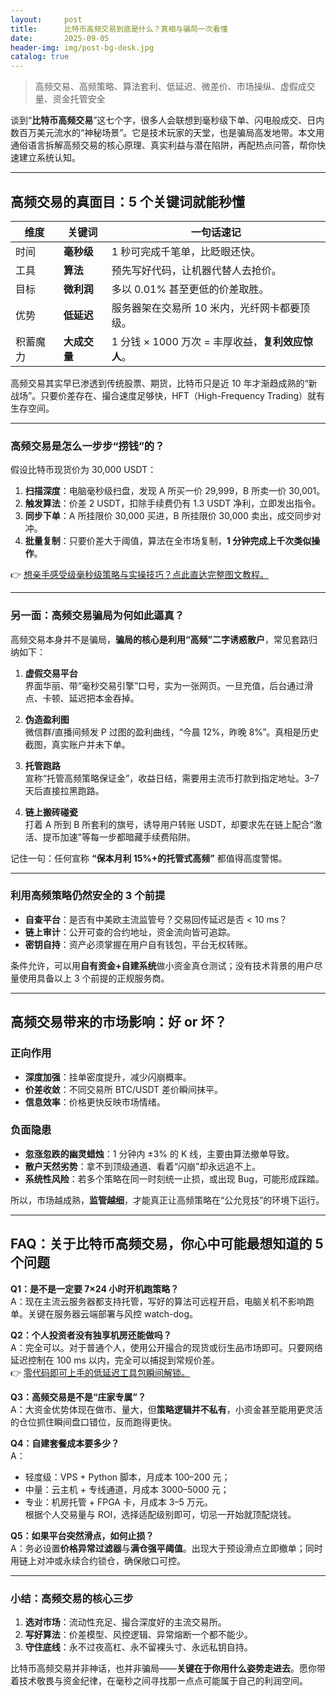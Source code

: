 ```yaml
---
layout:     post
title:      比特币高频交易到底是什么？真相与骗局一次看懂
date:       2025-09-05
header-img: img/post-bg-desk.jpg
catalog: true
---
```


> 高频交易、高频策略、算法套利、低延迟、微差价、市场操纵、虚假成交量、资金托管安全

谈到“**比特币高频交易**”这七个字，很多人会联想到毫秒级下单、闪电般成交、日内数百万美元流水的“神秘场景”。它是技术玩家的天堂，也是骗局高发地带。本文用通俗语言拆解高频交易的核心原理、真实利益与潜在陷阱，再配热点问答，帮你快速建立系统认知。

---

## 高频交易的真面目：5 个关键词就能秒懂

| 维度      | 关键词        | 一句话速记                                      |
|-----------|---------------|-------------------------------------------------|
| 时间      | **毫秒级**    | 1 秒可完成千笔单，比眨眼还快。                  |
| 工具      | **算法**      | 预先写好代码，让机器代替人去抢价。              |
| 目标      | **微利润**    | 多以 0.01% 甚至更低的价差取胜。                 |
| 优势      | **低延迟**    | 服务器架在交易所 10 米内，光纤网卡都要顶级。     |
| 积蓄魔力  | **大成交量**  | 1 分钱 × 1000 万次 = 丰厚收益，**复利效应惊人**。 |

高频交易其实早已渗透到传统股票、期货，比特币只是近 10 年才渐趋成熟的“新战场”。只要价差存在、撮合速度足够快，HFT（High-Frequency Trading）就有生存空间。

---

### 高频交易是怎么一步步“捞钱”的？

假设比特币现货价为 30,000 USDT：

1. **扫描深度**：电脑毫秒级扫盘，发现 A 所买一价 29,999，B 所卖一价 30,001。  
2. **触发算法**：价差 2 USDT，扣除手续费仍有 1.3 USDT 净利，立即发出指令。  
3. **同步下单**：A 所挂限价 30,000 买进，B 所挂限价 30,000 卖出，成交同步对冲。  
4. **批量复制**：只要价差大于阈值，算法在全市场复制，**1 分钟完成上千次类似操作**。

👉 [想亲手感受级毫秒级策略与实操技巧？点此直达完整图文教程。](https://okxdog.com/)

---

### 另一面：高频交易骗局为何如此逼真？

高频交易本身并不是骗局，**骗局的核心是利用“高频”二字诱惑散户**，常见套路归纳如下：

1. **虚假交易平台**  
   界面华丽、带“毫秒交易引擎”口号，实为一张网页。一旦充值，后台通过滑点、卡顿、延迟把本金吞掉。

2. **伪造盈利图**  
   微信群/直播间频发 P 过图的盈利曲线，“今晨 12%，昨晚 8%”。真相是历史截图，真实账户并未下单。

3. **托管跑路**  
   宣称“托管高频策略保证金”，收益日结，需要用主流币打款到指定地址。3–7 天后直接拉黑跑路。

4. **链上搬砖碰瓷**  
   打着 A 所到 B 所套利的旗号，诱导用户转账 USDT，却要求先在链上配合“激活、提币加速”等每一步都暗藏手续费陷阱。

记住一句：任何宣称 **“保本月利 15%+的托管式高频”** 都值得高度警惕。

---

### 利用高频策略仍然安全的 3 个前提

- **自查平台**：是否有中美欧主流监管号？交易回传延迟是否 < 10 ms？  
- **链上审计**：公开可查的合约地址，资金流向皆可追踪。  
- **密钥自持**：资产必须掌握在用户自有钱包，平台无权转账。

条件允许，可以用**自有资金+自建系统**做小资金真仓测试；没有技术背景的用户尽量使用具备以上 3 个前提的正规服务商。

---

## 高频交易带来的市场影响：好 or 坏？

### 正向作用

- **深度加强**：挂单密度提升，减少闪崩概率。  
- **价差收敛**：不同交易所 BTC/USDT 差价瞬间抹平。  
- **信息效率**：价格更快反映市场情绪。

### 负面隐患

- **忽涨忽跌的幽灵蜡烛**：1 分钟内 ±3% 的 K 线，主要由算法撤单导致。  
- **散户天然劣势**：拿不到顶级通道、看着“闪崩”却永远追不上。  
- **系统性风险**：若多个策略在同一时刻统一止损，或出现 Bug，可能形成踩踏。

所以，市场越成熟，**监管越细**，才能真正让高频策略在“公允竞技”的环境下运行。

---

## FAQ：关于比特币高频交易，你心中可能最想知道的 5 个问题

**Q1：是不是一定要 7×24 小时开机跑策略？**  
A：现在主流云服务器都支持托管，写好的算法可远程开启，电脑关机不影响跑单。关键在服务器云端部署与风控 watch-dog。

**Q2：个人投资者没有独享机房还能做吗？**  
A：完全可以。对于普通个人，使用公开撮合的现货或衍生品市场即可。只要网络延迟控制在 100 ms 以内，完全可以捕捉到常规价差。  
👉 [零代码即可上手的低延迟工具包瞬间解锁。](https://okxdog.com/)

**Q3：高频交易是不是“庄家专属”？**  
A：大资金优势体现在做市、量大，但**策略逻辑并不私有**，小资金甚至能用更灵活的仓位抓住瞬间盘口错位，反而跑得更快。

**Q4：自建套餐成本要多少？**  
A：  
- 轻度级：VPS + Python 脚本，月成本 100–200 元；  
- 中量：云主机 + 专线通道，月成本 3000–5000 元；  
- 专业：机房托管 + FPGA 卡，月成本 3–5 万元。  
根据个人交易量与 ROI，选择适配级别即可，切忌一开始就顶配烧钱。

**Q5：如果平台突然滑点，如何止损？**  
A：务必设置**价格异常过滤器**与**满仓强平阈值**。出现大于预设滑点立即撤单；同时用链上对冲或永续合约锁仓，确保敞口可控。

---

### 小结：高频交易的核心三步

1. **选对市场**：流动性充足、撮合深度好的主流交易所。  
2. **写好算法**：价差模型、风控逻辑、异常熔断一个都不能少。  
3. **守住底线**：永不过夜高杠、永不留裸头寸、永远私钥自持。

比特币高频交易并非神话，也并非骗局——**关键在于你用什么姿势走进去**。愿你带着技术敬畏与资金纪律，在毫秒之间寻找那一点点可能属于自己的利润空间。